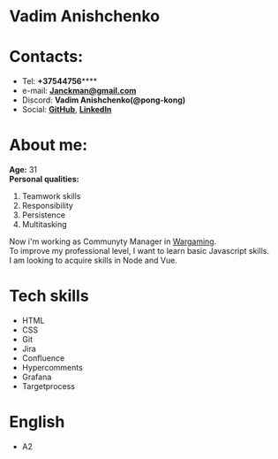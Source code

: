 # Vadim Anishchenko
# Contacts:
* Tel: **+37544756******
* e-mail: **Janckman@gmail.com**
* Discord: **Vadim Anishchenko(@pong-kong)**
* Social: **[GitHub](https://github.com/Pong-Kong)**, **[LinkedIn](https://www.linkedin.com/in/vadim-anishchenko-bb5824155/)**
# About me:

**Age:** 31   
**Personal qualities:**
  1. Teamwork skills
  2. Responsibility
  3. Persistence  
  4. Multitasking
 
Now i'm working as Communyty Manager in [Wargaming](https://wargaming.com/ru/).  
To improve my professional level, I want to learn basic Javascript skills.  
I am looking to acquire skills in Node and Vue.

# Tech skills
* HTML
* CSS
* Git
* Jira
* Confluence
* Hypercomments
* Grafana
* Targetprocess

# English
* A2
 
